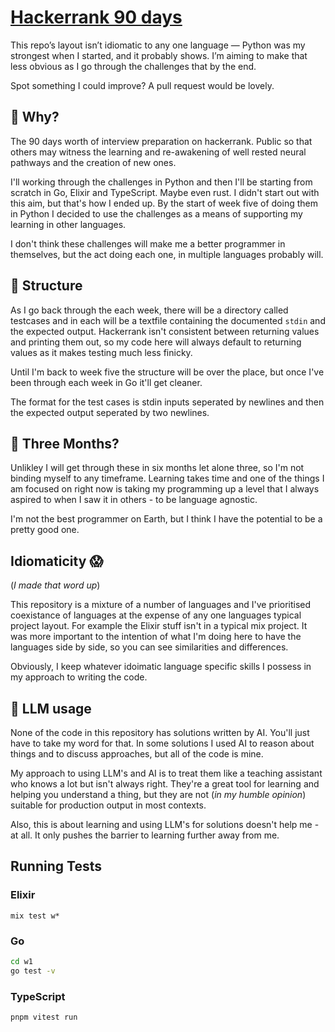 # [Hackerrank 90 days](https://www.hackerrank.com/interview/preparation-kits/three-month-preparation-kit/three-month-week-three/challenges)


This repo’s layout isn’t idiomatic to any one language — Python was my strongest when I started, and it probably shows. I’m aiming to make that less obvious as I go through the challenges that by the end.

Spot something I could improve? A pull request would be lovely.


## 🙋 Why?

The 90 days worth of interview preparation on hackerrank. Public so that others may witness the learning and re-awakening of well rested neural pathways and the creation of new ones.

I'll working through the challenges in Python and then I'll be starting from scratch in Go, Elixir and TypeScript. Maybe even rust. I didn't start out with this aim, but that's how I ended up.  By the start of week five of doing them in Python I decided to use the challenges as a means of supporting my learning in other languages.

I don't think these challenges will make me a better programmer in themselves, but the act doing each one, in multiple languages probably will. 


## 🧱 Structure

As I go back through the each week, there will be a directory called testcases and in each will be a textfile containing the documented `stdin` and the expected output. Hackerrank isn't consistent between returning values and printing them out, so my code here will always default to returning values as it makes testing much less finicky.

Until I'm back to week five the structure will be over the place, but once I've been through each week in Go it'll get cleaner.

The format for the test cases is stdin inputs seperated by newlines and then the expected output seperated by two newlines.

## 📅 Three Months?

Unlikley I will get through these in six months let alone three, so I'm not binding myself to any timeframe. Learning takes time and one of the things I am focused on right now is taking my programming up a level that I always aspired to when I saw it in others - to be language agnostic.

I'm not the best programmer on Earth, but I think I have the potential to be a pretty good one. 

## Idiomaticity 😱

(_I made that word up_)

This repository is a mixture of a number of languages and I've prioritised coexistance of languages at the expense of any one languages typical project layout. For example the Elixir stuff isn't in a typical mix project. It was more important to the intention of what I'm doing here to have the languages side by side, so you can see similarities and differences.

Obviously, I keep whatever idoimatic language specific skills I possess in my approach to writing the code.

## 🤖 LLM usage

None of the code in this repository has solutions written by AI. You'll just have to take my word for that. In some solutions I used AI to reason about things and to discuss approaches, but all of the code is mine.

My approach to using LLM's and AI is to treat them like a teaching assistant who knows a lot but isn't always right. They're a great tool for learning and helping you understand a thing, but they are not (_in my humble opinion_) suitable for production output in most contexts.

Also, this is about learning and using LLM's for solutions doesn't help me - at all. It only pushes the barrier to learning further away from me.


## Running Tests

### Elixir

```
mix test w*
```

### Go

```bash
cd w1
go test -v
```

### TypeScript

```bash
pnpm vitest run
```